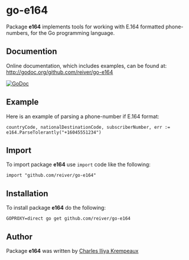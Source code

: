 # go-e164

Package **e164** implements tools for working with E.164 formatted phone-numbers, for the Go programming language.

## Documention

Online documentation, which includes examples, can be found at: http://godoc.org/github.com/reiver/go-e164

[![GoDoc](https://godoc.org/github.com/reiver/go-e164?status.svg)](https://godoc.org/github.com/reiver/go-e164)

## Example

Here is an example of parsing a phone-number if E.164 format:

```golang
countryCode, nationalDestinationCode, subscriberNumber, err := e164.ParseTolerantly("+16045551234")
```

## Import

To import package **e164** use `import` code like the following:
```
import "github.com/reiver/go-e164"
```

## Installation

To install package **e164** do the following:
```
GOPROXY=direct go get github.com/reiver/go-e164
```

## Author

Package **e164** was written by [Charles Iliya Krempeaux](http://reiver.link)
